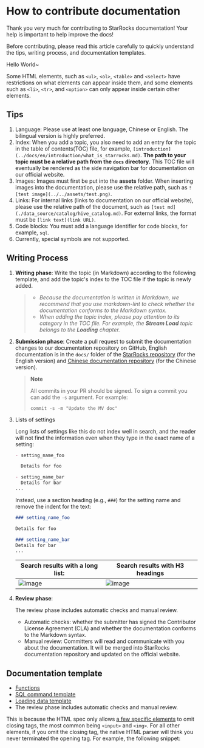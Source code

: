 # How to contribute documentation

Thank you very much for contributing to StarRocks documentation! Your help is important to help improve the docs!

Before contributing, please read this article carefully to quickly understand the tips, writing process, and documentation templates.

Hello World~

Some HTML elements, such as `<ul>`, `<ol>`, `<table>` and `<select>` have restrictions on what elements can appear inside them, and some elements such as `<li>`, `<tr>`, and `<option>` can only appear inside certain other elements.

## Tips

1. Language: Please use at least one language, Chinese or English. The bilingual version is highly preferred.
2. Index: When you add a topic, you also need to add an entry for the topic in the table of contents(TOC) file, for example, `[introduction](../docs/en/introduction/what_is_starrocks.md)`. **The path to your topic must be a relative path from the `docs` directory.** This TOC file will eventually be rendered as the side navigation bar for documentation on our official website.
3. Images: Images must first be put into the **assets** folder. When inserting images into the documentation, please use the relative path, such as `![test image](../../assets/test.png)`.
4. Links: For internal links (links to documentation on our official website), please use the relative path of the document, such as `[test md](./data_source/catalog/hive_catalog.md)`. For external links,  the format must be `[link text](link URL)`.
5. Code blocks: You must add a language identifier for code blocks, for example, `sql`.
6. Currently, special symbols are not supported.

## Writing Process

1. **Writing phase**: Write the topic (in Markdown) according to the following template, and add the topic's index to the TOC file if the topic is newly added.

    > - *Because the documentation is written in Markdown, we recommend that you use markdown-lint to check whether the documentation conforms to the Markdown syntax.*
    > - *When adding the topic index, please pay attention to* *its category* *in the TOC file.* *For* *example, the* ***Stream Load*** *topic* *belongs to the* ***Loading*** *chapter.*

2. **Submission phase**: Create a pull request to submit the documentation changes to our documentation repository on GitHub, English documentation is in the `docs/` folder of the [StarRocks repository](https://github.com/StarRocks/starrocks) (for the English version) and [Chinese documentation repository](https://github.com/StarRocks/docs.zh-cn) (for the Chinese version).

   > **Note**
   >
   > All commits in your PR should be signed. To sign a commit you can add the `-s` argument.  For example:
   >
   > `commit -s -m "Update the MV doc"`

3. Lists of settings

   Long lists of settings like this do not index well in search, and the reader will not find the information even when they type in the exact name of a setting:

   ```markdown
   - setting_name_foo

     Details for foo

   - setting_name_bar
     Details for bar
   ...
   ```
 
   Instead, use a section heading (e.g., `###`) for the setting name and remove the indent for the text:

   ```markdown
   ### setting_name_foo

   Details for foo

   ### setting_name_bar
   Details for bar
   ...
   ```

   |Search results with a long list:|Search results with H3 headings|
   |--------------------------------|-------------------------------|
   |![image](https://github.com/StarRocks/starrocks/assets/25182304/681580e6-820a-4a5a-8d68-65852687a0df)|![image](https://github.com/StarRocks/starrocks/assets/25182304/8623e005-d6e1-4b73-9270-8bc86a2aa680)|


  
5. **Review phase**:

    The review phase includes automatic checks and manual review.

    - Automatic checks: whether the submitter has signed the Contributor License Agreement (CLA) and whether the documentation conforms to the Markdown syntax.
    - Manual review: Committers will read and communicate with you about the documentation. It will be merged into StarRocks documentation repository and updated on the official website.

## Documentation template

- [Functions](https://github.com/StarRocks/docs/blob/main/sql-reference/sql-functions/How_to_Write_Functions_Documentation.md)
- [SQL command template](https://github.com/StarRocks/docs/blob/main/sql-reference/sql-statements/SQL_command_template.md)
- [Loading data template](https://github.com/StarRocks/starrocks/blob/main/docs/loading/Loading_data_template.md)
- The review phase includes automatic checks and manual review.

This is because the HTML spec only allows [a few specific elements](https://html.spec.whatwg.org/multipage/syntax.html#void-elements) to omit closing tags, the most common being `<input>` and `<img>`. For all other elements, if you omit the closing tag, the native HTML parser will think you never terminated the opening tag. For example, the following snippet:
